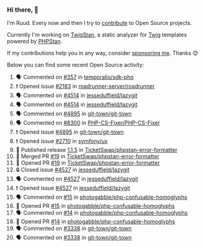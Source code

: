### Hi there, 👋

I'm Ruud. Every now and then I try to [contribute](https://github.com/pulls?q=+is%3Apr+author%3Aruudk+archived%3Afalse+is%3Apublic+) to Open Source projects.

Currently I'm working on [TwigStan](https://github.com/twigstan), a static analyzer for [Twig](https://twig.symfony.com/) templates powered by [PHPStan](https://phpstan.org/).

If my contributions help you in any way, consider [sponsoring me](https://github.com/sponsors/ruudk). Thanks 😊

Below you can find some recent Open Source activity:

<!--START_SECTION:activity-->
1. 🗣 Commented on [#357](https://github.com/temporalio/sdk-php/issues/357#issuecomment-2889090788) in [temporalio/sdk-php](https://github.com/temporalio/sdk-php)
2. ❗ Opened issue [#2183](https://github.com/roadrunner-server/roadrunner/issues/2183) in [roadrunner-server/roadrunner](https://github.com/roadrunner-server/roadrunner)
3. 🗣 Commented on [#4514](https://github.com/jesseduffield/lazygit/issues/4514#issuecomment-2878843565) in [jesseduffield/lazygit](https://github.com/jesseduffield/lazygit)
4. 🗣 Commented on [#4514](https://github.com/jesseduffield/lazygit/issues/4514#issuecomment-2878821786) in [jesseduffield/lazygit](https://github.com/jesseduffield/lazygit)
5. 🗣 Commented on [#4895](https://github.com/git-town/git-town/issues/4895#issuecomment-2869818380) in [git-town/git-town](https://github.com/git-town/git-town)
6. 🗣 Commented on [#8300](https://github.com/PHP-CS-Fixer/PHP-CS-Fixer/pull/8300#issuecomment-2866369705) in [PHP-CS-Fixer/PHP-CS-Fixer](https://github.com/PHP-CS-Fixer/PHP-CS-Fixer)
7. ❗ Opened issue [#4895](https://github.com/git-town/git-town/issues/4895) in [git-town/git-town](https://github.com/git-town/git-town)
8. ❗ Opened issue [#2710](https://github.com/symfony/ux/issues/2710) in [symfony/ux](https://github.com/symfony/ux)
9. 🚀 Published release [1.1.5](https://github.com/TicketSwap/phpstan-error-formatter/releases/tag/1.1.5) in [TicketSwap/phpstan-error-formatter](https://github.com/TicketSwap/phpstan-error-formatter)
10. 🎉 Merged PR [#19](https://github.com/TicketSwap/phpstan-error-formatter/pull/19) in [TicketSwap/phpstan-error-formatter](https://github.com/TicketSwap/phpstan-error-formatter)
11. 💪 Opened PR [#19](https://github.com/TicketSwap/phpstan-error-formatter/pull/19) in [TicketSwap/phpstan-error-formatter](https://github.com/TicketSwap/phpstan-error-formatter)
12. 🔒 Closed issue [#4527](https://github.com/jesseduffield/lazygit/issues/4527) in [jesseduffield/lazygit](https://github.com/jesseduffield/lazygit)
13. 🗣 Commented on [#4527](https://github.com/jesseduffield/lazygit/issues/4527#issuecomment-2844435900) in [jesseduffield/lazygit](https://github.com/jesseduffield/lazygit)
14. ❗ Opened issue [#4527](https://github.com/jesseduffield/lazygit/issues/4527) in [jesseduffield/lazygit](https://github.com/jesseduffield/lazygit)
15. 🗣 Commented on [#15](https://github.com/photogabble/php-confusable-homoglyphs/pull/15#issuecomment-2844412303) in [photogabble/php-confusable-homoglyphs](https://github.com/photogabble/php-confusable-homoglyphs)
16. 💪 Opened PR [#15](https://github.com/photogabble/php-confusable-homoglyphs/pull/15) in [photogabble/php-confusable-homoglyphs](https://github.com/photogabble/php-confusable-homoglyphs)
17. 🗣 Commented on [#14](https://github.com/photogabble/php-confusable-homoglyphs/pull/14#issuecomment-2844394593) in [photogabble/php-confusable-homoglyphs](https://github.com/photogabble/php-confusable-homoglyphs)
18. 💪 Opened PR [#14](https://github.com/photogabble/php-confusable-homoglyphs/pull/14) in [photogabble/php-confusable-homoglyphs](https://github.com/photogabble/php-confusable-homoglyphs)
19. 🗣 Commented on [#3338](https://github.com/git-town/git-town/issues/3338#issuecomment-2816688805) in [git-town/git-town](https://github.com/git-town/git-town)
20. 🗣 Commented on [#3338](https://github.com/git-town/git-town/issues/3338#issuecomment-2816551671) in [git-town/git-town](https://github.com/git-town/git-town)
<!--END_SECTION:activity-->
